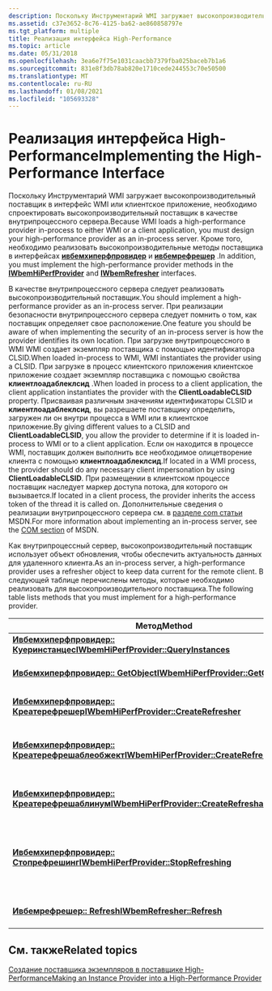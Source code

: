 ```yaml
---
description: Поскольку Инструментарий WMI загружает высокопроизводительный поставщик в интерфейс WMI или клиентское приложение, необходимо спроектировать высокопроизводительный поставщик в качестве внутрипроцессного сервера.
ms.assetid: c37e3652-8c76-4125-ba62-ae860858797e
ms.tgt_platform: multiple
title: Реализация интерфейса High-Performance
ms.topic: article
ms.date: 05/31/2018
ms.openlocfilehash: 3ea6e7f75e1031caacbb7379fba025baceb7b1a6
ms.sourcegitcommit: 831e8f3db78ab820e1710cede244553c70e50500
ms.translationtype: MT
ms.contentlocale: ru-RU
ms.lasthandoff: 01/08/2021
ms.locfileid: "105693328"
---
```

# <a name="implementing-the-high-performance-interface"></a><span data-ttu-id="fa456-103">Реализация интерфейса High-Performance</span><span class="sxs-lookup"><span data-stu-id="fa456-103">Implementing the High-Performance Interface</span></span>

<span data-ttu-id="fa456-104">Поскольку Инструментарий WMI загружает высокопроизводительный поставщик в интерфейс WMI или клиентское приложение, необходимо спроектировать высокопроизводительный поставщик в качестве внутрипроцессного сервера.</span><span class="sxs-lookup"><span data-stu-id="fa456-104">Because WMI loads a high-performance provider in-process to either WMI or a client application, you must design your high-performance provider as an in-process server.</span></span> <span data-ttu-id="fa456-105">Кроме того, необходимо реализовать высокопроизводительные методы поставщика в интерфейсах [**ивбемхиперфпровидер**](/windows/desktop/api/Wbemprov/nn-wbemprov-iwbemhiperfprovider) и [**ивбемрефрешер**](/windows/desktop/api/Wbemcli/nn-wbemcli-iwbemrefresher) .</span><span class="sxs-lookup"><span data-stu-id="fa456-105">In addition, you must implement the high-performance provider methods in the [**IWbemHiPerfProvider**](/windows/desktop/api/Wbemprov/nn-wbemprov-iwbemhiperfprovider) and [**IWbemRefresher**](/windows/desktop/api/Wbemcli/nn-wbemcli-iwbemrefresher) interfaces.</span></span>

<span data-ttu-id="fa456-106">В качестве внутрипроцессного сервера следует реализовать высокопроизводительный поставщик.</span><span class="sxs-lookup"><span data-stu-id="fa456-106">You should implement a high-performance provider as an in-process server.</span></span> <span data-ttu-id="fa456-107">При реализации безопасности внутрипроцессного сервера следует помнить о том, как поставщик определяет свое расположение.</span><span class="sxs-lookup"><span data-stu-id="fa456-107">One feature you should be aware of when implementing the security of an in-process server is how the provider identifies its own location.</span></span> <span data-ttu-id="fa456-108">При загрузке внутрипроцессного в WMI WMI создает экземпляр поставщика с помощью идентификатора CLSID.</span><span class="sxs-lookup"><span data-stu-id="fa456-108">When loaded in-process to WMI, WMI instantiates the provider using a CLSID.</span></span> <span data-ttu-id="fa456-109">При загрузке в процесс клиентского приложения клиентское приложение создает экземпляр поставщика с помощью свойства **клиентлоадаблеклсид** .</span><span class="sxs-lookup"><span data-stu-id="fa456-109">When loaded in process to a client application, the client application instantiates the provider with the **ClientLoadableCLSID** property.</span></span> <span data-ttu-id="fa456-110">Присваивая различным значениям идентификаторы CLSID и **клиентлоадаблеклсид**, вы разрешаете поставщику определить, загружен ли он внутри процесса в WMI или в клиентское приложение.</span><span class="sxs-lookup"><span data-stu-id="fa456-110">By giving different values to a CLSID and **ClientLoadableCLSID**, you allow the provider to determine if it is loaded in-process to WMI or to a client application.</span></span> <span data-ttu-id="fa456-111">Если он находится в процессе WMI, поставщик должен выполнить все необходимое олицетворение клиента с помощью **клиентлоадаблеклсид**.</span><span class="sxs-lookup"><span data-stu-id="fa456-111">If located in a WMI process, the provider should do any necessary client impersonation by using **ClientLoadableCLSID**.</span></span> <span data-ttu-id="fa456-112">При размещении в клиентском процессе поставщик наследует маркер доступа потока, для которого он вызывается.</span><span class="sxs-lookup"><span data-stu-id="fa456-112">If located in a client process, the provider inherits the access token of the thread it is called on.</span></span> <span data-ttu-id="fa456-113">Дополнительные сведения о реализации внутрипроцессного сервера см. в [разделе com статьи](https://msdn.microsoft.com/library/aa139695.aspx) MSDN.</span><span class="sxs-lookup"><span data-stu-id="fa456-113">For more information about implementing an in-process server, see the [COM section](https://msdn.microsoft.com/library/aa139695.aspx) of MSDN.</span></span>

<span data-ttu-id="fa456-114">Как внутрипроцессный сервер, высокопроизводительный поставщик использует объект обновления, чтобы обеспечить актуальность данных для удаленного клиента.</span><span class="sxs-lookup"><span data-stu-id="fa456-114">As an in-process server, a high-performance provider uses a refresher object to keep data current for the remote client.</span></span> <span data-ttu-id="fa456-115">В следующей таблице перечислены методы, которые необходимо реализовать для высокопроизводительного поставщика.</span><span class="sxs-lookup"><span data-stu-id="fa456-115">The following table lists methods that you must implement for a high-performance provider.</span></span>



| <span data-ttu-id="fa456-116">Метод</span><span class="sxs-lookup"><span data-stu-id="fa456-116">Method</span></span>                                                                                              | <span data-ttu-id="fa456-117">Функция</span><span class="sxs-lookup"><span data-stu-id="fa456-117">Feature</span></span>                                           |
|-----------------------------------------------------------------------------------------------------|---------------------------------------------------|
| [<span data-ttu-id="fa456-118">**Ивбемхиперфпровидер:: Куеринстанцес**</span><span class="sxs-lookup"><span data-stu-id="fa456-118">**IWbemHiPerfProvider::QueryInstances**</span></span>](/windows/desktop/api/Wbemprov/nf-wbemprov-iwbemhiperfprovider-queryinstances)                   | <span data-ttu-id="fa456-119">Запросы</span><span class="sxs-lookup"><span data-stu-id="fa456-119">Queries</span></span>                                           |
| [<span data-ttu-id="fa456-120">**Ивбемхиперфпровидер:: GetObject**</span><span class="sxs-lookup"><span data-stu-id="fa456-120">**IWbemHiPerfProvider::GetObjects**</span></span>](/windows/desktop/api/Wbemprov/nf-wbemprov-iwbemhiperfprovider-getobjects)                           | <span data-ttu-id="fa456-121">Получение объектов</span><span class="sxs-lookup"><span data-stu-id="fa456-121">Object retrieval</span></span>                                  |
| [<span data-ttu-id="fa456-122">**Ивбемхиперфпровидер:: Креатерефрешер**</span><span class="sxs-lookup"><span data-stu-id="fa456-122">**IWbemHiPerfProvider::CreateRefresher**</span></span>](/windows/desktop/api/Wbemprov/nf-wbemprov-iwbemhiperfprovider-createrefresher)                 | <span data-ttu-id="fa456-123">Создает Обновитель</span><span class="sxs-lookup"><span data-stu-id="fa456-123">Creates a refresher</span></span>                               |
| [<span data-ttu-id="fa456-124">**Ивбемхиперфпровидер:: Креатерефрешаблеобжект**</span><span class="sxs-lookup"><span data-stu-id="fa456-124">**IWbemHiPerfProvider::CreateRefreshableObject**</span></span>](/windows/desktop/api/Wbemprov/nf-wbemprov-iwbemhiperfprovider-createrefreshableobject) | <span data-ttu-id="fa456-125">Создает обновляемый объект экземпляра</span><span class="sxs-lookup"><span data-stu-id="fa456-125">Creates a refreshable instance object</span></span>             |
| [<span data-ttu-id="fa456-126">**Ивбемхиперфпровидер:: Креатерефрешаблинум**</span><span class="sxs-lookup"><span data-stu-id="fa456-126">**IWbemHiPerfProvider::CreateRefreshableEnum**</span></span>](/windows/desktop/api/Wbemprov/nf-wbemprov-iwbemhiperfprovider-createrefreshableenum)     | <span data-ttu-id="fa456-127">Создает обновляемый перечислитель</span><span class="sxs-lookup"><span data-stu-id="fa456-127">Creates a refreshable enumerator</span></span>                  |
| [<span data-ttu-id="fa456-128">**Ивбемхиперфпровидер:: Стопрефрешинг**</span><span class="sxs-lookup"><span data-stu-id="fa456-128">**IWbemHiPerfProvider::StopRefreshing**</span></span>](/windows/desktop/api/Wbemprov/nf-wbemprov-iwbemhiperfprovider-stoprefreshing)                   | <span data-ttu-id="fa456-129">Останавливает обновление объекта перечислителя или экземпляра</span><span class="sxs-lookup"><span data-stu-id="fa456-129">Stops refreshing an enumerator or instance object</span></span> |
| [<span data-ttu-id="fa456-130">**Ивбемрефрешер:: Refresh**</span><span class="sxs-lookup"><span data-stu-id="fa456-130">**IWbemRefresher::Refresh**</span></span>](/windows/desktop/api/Wbemcli/nf-wbemcli-iwbemrefresher-refresh)                                           | <span data-ttu-id="fa456-131">Создает Обновитель</span><span class="sxs-lookup"><span data-stu-id="fa456-131">Creates a refresher</span></span>                               |



 

## <a name="related-topics"></a><span data-ttu-id="fa456-132">См. также</span><span class="sxs-lookup"><span data-stu-id="fa456-132">Related topics</span></span>

<dl> <dt>

[<span data-ttu-id="fa456-133">Создание поставщика экземпляров в поставщике High-Performance</span><span class="sxs-lookup"><span data-stu-id="fa456-133">Making an Instance Provider into a High-Performance Provider</span></span>](making-an-instance-provider-into-a-high-performance-provider.md)
</dt> </dl>

 

 



